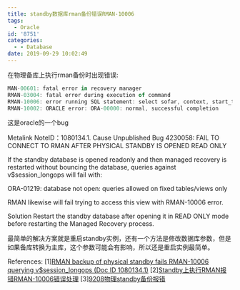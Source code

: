 ```yaml
---
title: standby数据库rman备份错误RMAN-10006
tags:
  - Oracle
id: '8751'
categories:
  - - Database
date: 2019-09-29 10:02:49
---
```



<!-- more -->
在物理备库上执行rman备份时出现错误:
```js
MAN-00601: fatal error in recovery manager
RMAN-03004: fatal error during execution of command
RMAN-10006: error running SQL statement: select sofar, context, start_time from v$session_longops where (start_time > nvl(:1, sysdate-100) or start_time = nvl(:2, sysdate+100)) and sid = :3 and serial# = :4 and opname like 'RMAN:%' order by start_time desc, context desc
RMAN-10002: ORACLE error: ORA-00000: normal, successful completion
```

这是oracle的一个bug

Metalink NoteID：1080134.1.
Cause
Unpublished Bug 4230058: FAIL TO CONNECT TO RMAN AFTER PHYSICAL STANDBY IS OPENED READ ONLY

If the standby database is opened readonly and then managed recovery is restarted without bouncing the database, queries against v$session_longops will fail with:

ORA-01219: database not open: queries allowed on fixed tables/views only

RMAN likewise will fail trying to access this view with RMAN-10006 error.

Solution
Restart the standby database after opening it in READ ONLY mode before restarting the Managed Recovery process.

最简单的解决方案就是重启standby实例，还有一个方法是修改数据库参数，但是如果备库转换为主库，这个参数可能会有影响，所以还是重启实例最简单。


References:
\[1\][RMAN backup of physical standby fails RMAN-10006 querying v$session_longops (Doc ID 1080134.1)](https://support.oracle.com/knowledge/Oracle%20Database%20Products/1080134_1.html)
\[2\][Standby上执行RMAN报错RMAN-10006错误处理](https://www.linuxidc.com/Linux/2013-09/90095.htm)
\[3\][9208物理standby备份报错](http://blog.itpub.net/79499/viewspace-616835/)